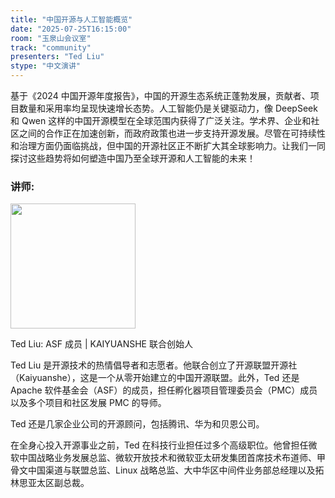 ```yaml
---
title: "中国开源与人工智能概览"
date: "2025-07-25T16:15:00"
room: "玉泉山会议室"
track: "community"
presenters: "Ted Liu"
stype: "中文演讲"
---
```


基于《2024 中国开源年度报告》，中国的开源生态系统正蓬勃发展，贡献者、项目数量和采用率均呈现快速增长态势。人工智能仍是关键驱动力，像 DeepSeek 和 Qwen 这样的中国开源模型在全球范围内获得了广泛关注。学术界、企业和社区之间的合作正在加速创新，而政府政策也进一步支持开源发展。尽管在可持续性和治理方面仍面临挑战，但中国的开源社区正不断扩大其全球影响力。让我们一同探讨这些趋势将如何塑造中国乃至全球开源和人工智能的未来！

### 讲师:

<img src="https://sessionize.com/image/355a-400o400o1-RRrjWXYem9ZpGBUpd4jGBT.png" width="200" /><br/>

Ted Liu: ASF 成员 | KAIYUANSHE 联合创始人

Ted Liu 是开源技术的热情倡导者和志愿者。他联合创立了开源联盟开源社（Kaiyuanshe），这是一个从零开始建立的中国开源联盟。此外，Ted 还是 Apache 软件基金会（ASF）的成员，担任孵化器项目管理委员会（PMC）成员以及多个项目和社区发展 PMC 的导师。

Ted 还是几家企业公司的开源顾问，包括腾讯、华为和贝恩公司。

在全身心投入开源事业之前，Ted 在科技行业担任过多个高级职位。他曾担任微软中国战略业务发展总监、微软开放技术和微软亚太研发集团首席技术布道师、甲骨文中国渠道与联盟总监、Linux 战略总监、大中华区中间件业务部总经理以及拓林思亚太区副总裁。